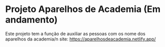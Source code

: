 # Projeto Aparelhos de Academia (Em andamento)
 Este projeto tem a função de auxiliar as pessoas com os nome dos aparelhos da academia/n
 site: https://aparelhosdeacademia.netlify.app/
